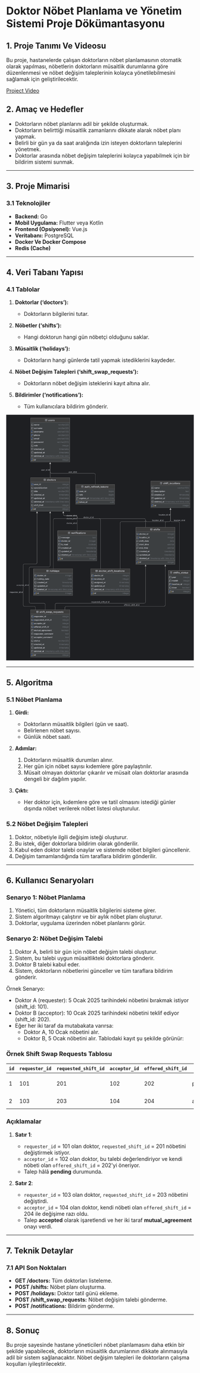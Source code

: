 # Doktor Nöbet Planlama ve Yönetim Sistemi Proje Dökümantasyonu

## 1. Proje Tanımı Ve Videosu
Bu proje, hastanelerde çalışan doktorların nöbet planlamasının otomatik olarak yapılması, nöbetlerin doktorların müsaitlik durumlarına göre düzenlenmesi ve nöbet değişim taleplerinin kolayca yönetilebilmesini sağlamak için geliştirilecektir.

[Project Video](project-video.mov)

## 2. Amaç ve Hedefler

- Doktorların nöbet planlarını adil bir şekilde oluşturmak.
- Doktorların belirttiği müsaitlik zamanlarını dikkate alarak nöbet planı yapmak.
- Belirli bir gün ya da saat aralığında izin isteyen doktorların taleplerini yönetmek.
- Doktorlar arasında nöbet değişim taleplerini kolayca yapabilmek için bir bildirim sistemi sunmak.

---

## 3. Proje Mimarisi

### 3.1 Teknolojiler
- **Backend:** Go
- **Mobil Uygulama:** Flutter veya Kotlin
- **Frontend (Opsiyonel):** Vue.js
- **Veritabanı:** PostgreSQL
- **Docker Ve Docker Compose**
- **Redis (Cache)**

---

## 4. Veri Tabanı Yapısı

### 4.1 Tablolar

1. **Doktorlar (‘doctors’):**
    - Doktorların bilgilerini tutar.

2. **Nöbetler (‘shifts’):**
    - Hangi doktorun hangi gün nöbetçi olduğunu saklar.

3. **Müsaitlik (‘holidays’):**
    - Doktorların hangi günlerde tatil yapmak istediklerini kaydeder.

4. **Nöbet Değişim Talepleri (‘shift_swap_requests’):**
    - Doktorların nöbet değişim isteklerini kayıt altına alır.

5. **Bildirimler (‘notifications’):**
    - Tüm kullanıcılara bildirim gönderir.

![UML Diagram](db-uml-diagram.png)

---

## 5. Algoritma

### 5.1 Nöbet Planlama
1. **Girdi:**
    - Doktorların müsaitlik bilgileri (gün ve saat).
    - Belirlenen nöbet sayısı.
    - Günlük nöbet saati.

2. **Adımlar:**
    1. Doktorların müsaitlik durumları alınır.
    2. Her gün için nöbet sayısı kıdemlere göre paylaştırılır.
    3. Müsait olmayan doktorlar çıkarılır ve müsait olan doktorlar arasında dengeli bir dağılım yapılır.

3. **Çıktı:**
    - Her doktor için, kıdemlere göre ve tatil olmasını istediği günler dışında nöbet verilerek nöbet listesi oluşturulur.

### 5.2 Nöbet Değişim Talepleri
1. Doktor, nöbetiyle ilgili değişim isteği oluşturur.
2. Bu istek, diğer doktorlara bildirim olarak gönderilir.
3. Kabul eden doktor talebi onaylar ve sistemde nöbet bilgileri güncellenir.
4. Değişim tamamlandığında tüm taraflara bildirim gönderilir.

---

## 6. Kullanıcı Senaryoları

### Senaryo 1: Nöbet Planlama
1. Yönetici, tüm doktorların müsaitlik bilgilerini sisteme girer.
2. Sistem algoritmayı çalıştırır ve bir aylık nöbet planı oluşturur.
3. Doktorlar, uygulama üzerinden nöbet planlarını görür.

### Senaryo 2: Nöbet Değişim Talebi
1. Doktor A, belirli bir gün için nöbet değişim talebi oluşturur.
2. Sistem, bu talebi uygun müsaitlikteki doktorlara gönderir.
3. Doktor B talebi kabul eder.
4. Sistem, doktorların nöbetlerini günceller ve tüm taraflara bildirim gönderir.

Örnek Senaryo:
- Doktor A (requester): 5 Ocak 2025 tarihindeki nöbetini bırakmak istiyor (shift_id: 101).
- Doktor B (acceptor): 10 Ocak 2025 tarihindeki nöbetini teklif ediyor (shift_id: 202).
- Eğer her iki taraf da mutabakata varırsa:
    - Doktor A, 10 Ocak nöbetini alır.
    - Doktor B, 5 Ocak nöbetini alır.
      Tablodaki kayıt şu şekilde görünür:

### Örnek Shift Swap Requests Tablosu

| `id` | `requester_id` | `requested_shift_id` | `acceptor_id` | `offered_shift_id` | `status`   | `requester_comment`              | `acceptor_comment`            | `mutual_agreement`  |
|------|----------------|----------------------|---------------|--------------------|------------|-----------------------------     |---------------------------    |---------------------|
| 1    | 101            | 201                  | 102           | 202                | pending    | "Nöbetimi değiştirmek istiyorum."| "Bu nöbet benim için uygun."  | FALSE               |
| 2    | 103            | 203                  | 104           | 204                | accepted   | "Acil bir işim çıktı."           | "Tamam, bu nöbeti alabilirim."| TRUE                |


### Açıklamalar

1. **Satır 1**:
    - `requester_id` = 101 olan doktor, `requested_shift_id` = 201 nöbetini değiştirmek istiyor.
    - `acceptor_id` = 102 olan doktor, bu talebi değerlendiriyor ve kendi nöbeti olan `offered_shift_id` = 202'yi öneriyor.
    - Talep hâlâ **pending** durumunda.

2. **Satır 2**:
    - `requester_id` = 103 olan doktor, `requested_shift_id` = 203 nöbetini değiştirdi.
    - `acceptor_id` = 104 olan doktor, kendi nöbeti olan `offered_shift_id` = 204 ile değişime razı oldu.
    - Talep **accepted** olarak işaretlendi ve her iki taraf **mutual_agreement** onayı verdi.

---

## 7. Teknik Detaylar

### 7.1 API Son Noktaları
- **GET /doctors:** Tüm doktorları listeleme.
- **POST /shifts:** Nöbet planı oluşturma.
- **POST /holidays:** Doktor tatil günü ekleme.
- **POST /shift_swap_requests:** Nöbet değişim talebi gönderme.
- **POST /notifications:** Bildirim gönderme.

---

## 8. Sonuç
Bu proje sayesinde hastane yöneticileri nöbet planlamasını daha etkin bir şekilde yapabilecek, doktorların müsaitlik durumlarının dikkate alınmasıyla adil bir sistem sağlanacaktır. Nöbet değişim talepleri ile doktorların çalışma koşulları iyileştirilecektir.

